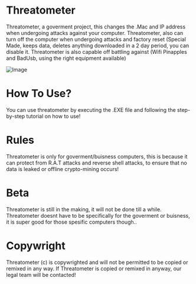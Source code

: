 # Threatometer
Threatometer, a goverment project, this changes the .Mac and IP address when undergoing attacks against your computer.
Threatometer, also can turn off the computer when undergoing attacks and factory reset (Special Made, keeps data, deletes anything downloaded in a 2 day period, you can disable it.
Threatometer is also capable off battling against (Wifi Pinapples and BadUsb, using the right equipment available)

![Image](https://github.com/user-attachments/assets/31a99772-4d9d-4c05-8b99-8a55dbd5acaf)

# How To Use?
You can use threatometer by executing the .EXE file and following the step-by-step tutorial on how to use!

# Rules
Threatometer is only for goverment/buisness computers, this is because it can protect from R.A.T attacks and reverse shell attacks, to ensure that no data is leaked or offline crypto-mining occurs!

# Beta
Threatometer is still in the making, it will not be done till a while.
Threatometer doesnt have to be specifically for the goverment or buisness, it is super good for those spesific computers though..

# Copywright 

Threatometer (c) is copywrighted and will not be permitted to be copied or remixed in any way. 
If Threatometer is copied or remixed in anyway, our legal team will be contacted!


